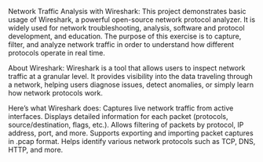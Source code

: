 Network Traffic Analysis with Wireshark:
    This project demonstrates basic usage of Wireshark, a powerful open-source network protocol analyzer. It is widely used for network troubleshooting, analysis, software       and protocol development, and education. The purpose of this exercise is to capture, filter, and analyze network traffic in order to understand how different protocols       operate in real time.

About Wireshark:
    Wireshark is a tool that allows users to inspect network traffic at a granular level. It provides visibility into the data traveling through a network, helping users        diagnose issues, detect anomalies, or simply learn how network protocols work.

Here’s what Wireshark does:
  Captures live network traffic from active interfaces.
  Displays detailed information for each packet (protocols, source/destination, flags, etc.).
  Allows filtering of packets by protocol, IP address, port, and more.
  Supports exporting and importing packet captures in .pcap format.
  Helps identify various network protocols such as TCP, DNS, HTTP, and more.
